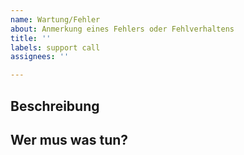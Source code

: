 ```yaml
---
name: Wartung/Fehler
about: Anmerkung eines Fehlers oder Fehlverhaltens
title: ''
labels: support call
assignees: ''

---
```


## Beschreibung


## Wer mus was tun? 
<!--
Abrechnung={XXX/XXX/XXX/ZWARTUNG}
-->
